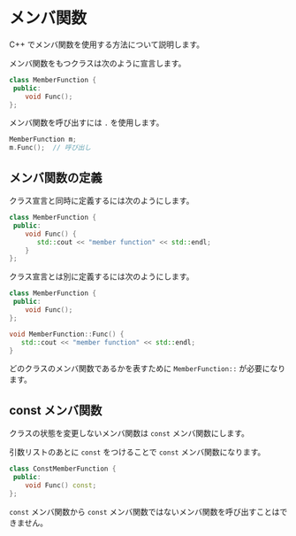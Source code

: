 # メンバ関数

C++ でメンバ関数を使用する方法について説明します。

メンバ関数をもつクラスは次のように宣言します。

```cpp
class MemberFunction {
 public:
    void Func();
};
```

メンバ関数を呼び出すには `.` を使用します。

```cpp
MemberFunction m;
m.Func();  // 呼び出し
```

## メンバ関数の定義

クラス宣言と同時に定義するには次のようにします。

```cpp
class MemberFunction {
 public:
    void Func() {
       std::cout << "member function" << std::endl;
    }
};
```

クラス宣言とは別に定義するには次のようにします。

```cpp
class MemberFunction {
 public:
    void Func();
};

void MemberFunction::Func() {
   std::cout << "member function" << std::endl;
}
```

どのクラスのメンバ関数であるかを表すために `MemberFunction::` が必要になります。

## const メンバ関数

クラスの状態を変更しないメンバ関数は `const` メンバ関数にします。

引数リストのあとに `const` をつけることで `const` メンバ関数になります。

```cpp
class ConstMemberFunction {
 public:
    void Func() const;
};
```

`const` メンバ関数から
`const` メンバ関数ではないメンバ関数を呼び出すことはできません。
